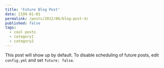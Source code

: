 ```yaml
---
title: 'Future Blog Post'
date: 2199-01-01
permalink: /posts/2012/08/blog-post-4/
published: false
tags:
  - cool posts
  - category1
  - category2
---
```


This post will show up by default. To disable scheduling of future posts, edit `config.yml` and set `future: false`. 
